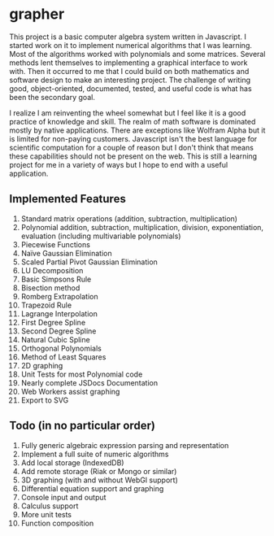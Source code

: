 grapher
=======
This project is a basic computer algebra system written in Javascript. I started work on it to implement numerical algorithms that I was learning. Most of the algorithms worked with polynomials and some matrices. Several methods lent themselves to implementing a graphical interface to work with. Then it occurred to me that I could build on both mathematics and software design to make an interesting project. The challenge of writing good, object-oriented, documented, tested, and useful code is what has been the secondary goal. 

I realize I am reinventing the wheel somewhat but I feel like it is a good practice of knowledge and skill. The realm of math software is dominated mostly by native applications. There are exceptions like Wolfram Alpha but it is limited for non-paying customers. Javascript isn't the best language for scientific computation for a couple of reason but I don't think that means these capabilities should not be present on the web. This is still a learning project for me in a variety of ways but I hope to end with a useful application. 

Implemented Features
--------------------
1.  Standard matrix operations (addition, subtraction, multiplication)
2.	Polynomial addition, subtraction, multiplication, division, exponentiation, evaluation (including multivariable polynomials)
3.	Piecewise Functions
4.	Naïve Gaussian Elimination
5.	Scaled Partial Pivot Gaussian Elimination
6.	LU Decomposition
7.	Basic Simpsons Rule
8.	Bisection method
9.	Romberg Extrapolation
10.	Trapezoid Rule
11.	Lagrange Interpolation
12.	First Degree Spline
13.	Second Degree Spline
14.	Natural Cubic Spline 
15.	Orthogonal Polynomials
16.	Method of Least Squares
17.	2D graphing 
18.	Unit Tests for most Polynomial code
19.	Nearly complete JSDocs Documentation
20. Web Workers assist graphing
21. Export to SVG 

Todo (in no particular order)
----------
1. Fully generic algebraic expression parsing and representation
2. Implement a full suite of numeric algorithms
3. Add local storage (IndexedDB)
4. Add remote storage (Riak or Mongo or similar)
5. 3D graphing (with and without WebGl support)
6. Differential equation support and graphing
7. Console input and output
8. Calculus support
9. More unit tests
10. Function composition
